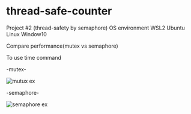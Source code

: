 # thread-safe-counter

Project #2 (thread-safety by semaphore)
OS environment WSL2 Ubuntu Linux Window10

Compare performance(mutex vs semaphore)


To use time command

-mutex-
  
![mutux ex](https://user-images.githubusercontent.com/84024206/121779078-e1661100-cbd4-11eb-86d2-783771202e23.JPG)

-semaphore-

![semaphore ex](https://user-images.githubusercontent.com/84024206/121779204-7ec14500-cbd5-11eb-96c1-ad5c7c8fc8f3.JPG)


